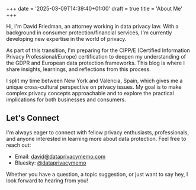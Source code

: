 +++
date = '2025-03-09T14:39:40+01:00'
draft = true
title = 'About Me'
+++

Hi, I'm David Friedman, an attorney working in data privacy law. With a background in consumer protection/financial services, I'm currently developing new expertise in the world of privacy. 

As part of this transition, I'm preparing for the CIPP/E (Certified Information Privacy Professional/Europe) certification to deepen my understanding of the GDPR and European data protection frameworks. This blog is where I share insights, learnings, and reflections from this process.

I split my time between New York and Valencia, Spain, which gives me a unique cross-cultural perspective on privacy issues. My goal is to make complex privacy concepts approachable and to explore the practical implications for both businesses and consumers.

## Let's Connect

I'm always eager to connect with fellow privacy enthusiasts, professionals, and anyone interested in learning more about data protection. Feel free to reach out:

- Email: david@dataprivacymemo.com
- Bluesky: [@dataprivacymemo](https://bsky.app/profile/dataprivacymemo.bsky.social)

Whether you have a question, a topic suggestion, or just want to say hey, I look forward to hearing from you!